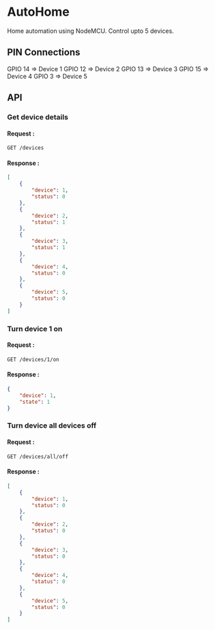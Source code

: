 # AutoHome
Home automation using NodeMCU.
Control upto 5 devices.

## PIN Connections

GPIO 14 => Device 1 
GPIO 12 => Device 2 
GPIO 13 => Device 3 
GPIO 15 => Device 4 
GPIO 3 => Device 5 

## API

### Get device details

#### Request :
`GET /devices`

#### Response :
```json
[
    {
        "device": 1,
        "status": 0
    },
    {
        "device": 2,
        "status": 1
    },
    {
        "device": 3,
        "status": 1
    },
    {
        "device": 4,
        "status": 0
    },
    {
        "device": 5,
        "status": 0
    }
]
```

### Turn device 1 on

#### Request :
`GET /devices/1/on`
#### Response :
```json
{
    "device": 1,
    "state": 1
}
```

### Turn device all devices off

#### Request :
`GET /devices/all/off`
#### Response :
```json
[
    {
        "device": 1,
        "status": 0
    },
    {
        "device": 2,
        "status": 0
    },
    {
        "device": 3,
        "status": 0
    },
    {
        "device": 4,
        "status": 0
    },
    {
        "device": 5,
        "status": 0
    }
]
```